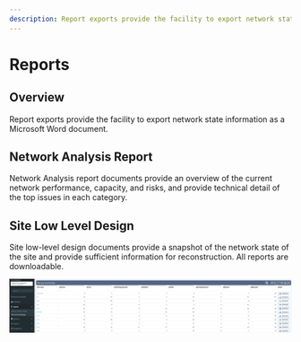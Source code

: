 ```yaml
---
description: Report exports provide the facility to export network state information as a word document.
---
```


# Reports

## Overview

Report exports provide the facility to export network state information as a Microsoft Word document.

## Network Analysis Report

Network Analysis report documents provide an overview of the current network performance, capacity, and risks, and provide technical detail of the top issues in each category.

## Site Low Level Design

Site low-level design documents provide a snapshot of the network state of the site and provide sufficient information for reconstruction. All reports are downloadable.

![](reports.png)

